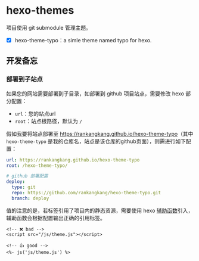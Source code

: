 # hexo-themes

项目使用 git submodule 管理主题。

- [x] hexo-theme-typo：a simle theme named typo for hexo.

## 开发备忘

### 部署到子站点

如果您的网站需要部署到子目录，如部署到 github 项目站点，需要修改 hexo 部分配置：

- `url`：您的站点url
- `root`：站点根路径，默认为 `/`

假如我要将站点部署至 <https://rankangkang.github.io/hexo-theme-typo>（其中 `hexo-theme-typo` 是我的仓库名，站点是该仓库的github页面），则需进行如下配置：

```yaml _config.yaml
url: https://rankangkang.github.io/hexo-theme-typo
root: /hexo-theme-typo/

# github 部署配置
deploy:
  type: git
  repo: https://github.com/rankangkang/hexo-theme-typo.git
  branch: deploy
```

值的注意的是，若标签引用了项目内的静态资源，需要使用 hexo [辅助函数](https://hexo.io/zh-cn/docs/helpers#js)引入，辅助函数会根据配置输出正确的引用标签。

```ejs
<!-- ❌ bad -->
<script src="/js/theme.js"></script>

<!-- 👍 good -->
<%- js('js/theme.js') %>
```
